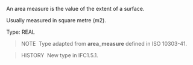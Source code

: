 An area measure is the value of the extent of a surface.

Usually measured in square metre (m2).

Type: REAL

> NOTE&nbsp; Type adapted from **area_measure** defined in ISO 10303-41.

> HISTORY&nbsp; New type in IFC1.5.1.
